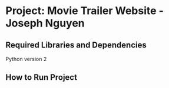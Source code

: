 Project: Movie Trailer Website - Joseph Nguyen
===============================================

Required Libraries and Dependencies
-----------------------------------------------
Python version 2

How to Run Project
-----------------------------------------------
